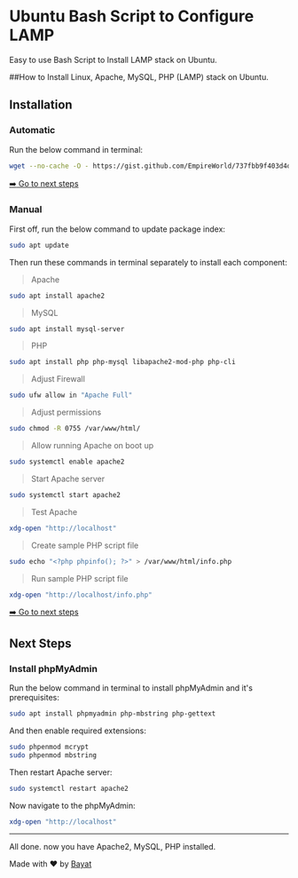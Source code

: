 # Ubuntu Bash Script to Configure LAMP
Easy to use Bash Script to Install LAMP stack on Ubuntu. 

##How to Install Linux, Apache, MySQL, PHP (LAMP) stack on Ubuntu.

## Installation

### Automatic

Run the below command in terminal:

```bash
wget --no-cache -O - https://gist.github.com/EmpireWorld/737fbb9f403d4dd66dee1364d866ba7e/raw/install-lamp.sh | bash
```

[:arrow_right: Go to next steps](#next-steps)

### Manual

First off, run the below command to update package index:

```bash
sudo apt update
```

Then run these commands in terminal separately to install each component:

> Apache

```bash
sudo apt install apache2
```

> MySQL

```bash
sudo apt install mysql-server
```

> PHP

```bash
sudo apt install php php-mysql libapache2-mod-php php-cli
```

> Adjust Firewall

```bash
sudo ufw allow in "Apache Full"
```

> Adjust permissions

```bash
sudo chmod -R 0755 /var/www/html/
```

> Allow running Apache on boot up

```bash
sudo systemctl enable apache2
```

> Start Apache server

```bash
sudo systemctl start apache2
```

> Test Apache

```bash
xdg-open "http://localhost"
```

> Create sample PHP script file

```bash
sudo echo "<?php phpinfo(); ?>" > /var/www/html/info.php
```

> Run sample PHP script file

```bash
xdg-open "http://localhost/info.php"
```

[:arrow_right: Go to next steps](#next-steps)

## Next Steps

### Install phpMyAdmin

Run the below command in terminal to install phpMyAdmin and it's prerequisites:

```bash
sudo apt install phpmyadmin php-mbstring php-gettext
```

And then enable required extensions:

```bash
sudo phpenmod mcrypt
sudo phpenmod mbstring
```
Then restart Apache server:

```bash
sudo systemctl restart apache2
```

Now navigate to the phpMyAdmin:

```bash
xdg-open "http://localhost"
```

---

All done. now you have Apache2, MySQL, PHP installed.

Made with :heart: by [Bayat](https://github.com/EmpireWorld)
